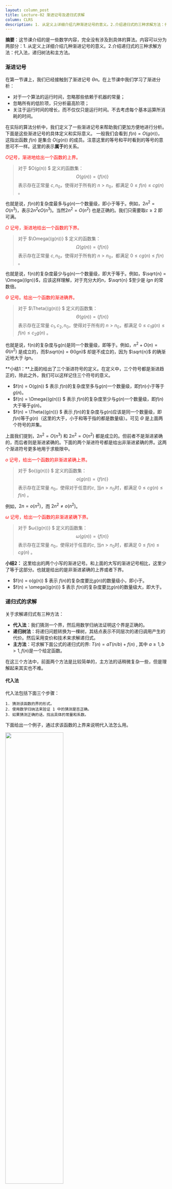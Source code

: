 ```yaml
--- 
layout: column_post
title: Lecture-02 渐进记号及递归式求解
column: CLRS
description: 1. 从定义上详细介绍几种渐进记号的意义。2.介绍递归式的三种求解方法：代入法，递归树法和主方法。
---
```


**摘要**：这节课介绍的是一些数学内容，完全没有涉及到具体的算法。内容可以分为两部分：1. 从定义上详细介绍几种渐进记号的意义。2.介绍递归式的三种求解方法：代入法，递归树法和主方法。

### 渐进记号
在第一节课上，我们已经接触到了渐进记号 $\Theta{n}$。在上节课中我们学习了渐进分析：

- 对于一个算法的运行时间，忽略那些依赖于机器的常量；
- 忽略所有的低阶项，只分析最高阶项；
- 关注于运行时间的增长，而不仅仅只是运行时间。不去考虑每个基本运算所消耗的时间。

在实际的算法分析中，我们定义了一些渐进记号来帮助我们更加方便地进行分析。下面是这些渐进记号的具体定义和实际意义。
一般我们会看到 $f(n)=O(g(n))$，这指出函数 $f(n)$ 是集合 $O(g(n))$ 的成员。注意这里的等号和平时看到的等号的意思可不一样。这里的表示**属于**的关系。

<font color="red">$O$记号，渐进地给出一个函数的上界。</font>

>对于 $O(g(n)) $ 定义的函数集：
$$O(g(n)) = \{f(n)\}$$
表示存在正常量 $c, n_0$，使得对于所有的 $n>n_0$，都满足 $0\leq{f(n)}\leq{cg(n)}$ 。

也就是说，$f(n)$的复杂度最多与$g(n)$一个数量级，即小于等于。例如，$2n^2 = O(n^3)$，表示$2n^2 \epsilon {O(n^3)}$。当然$2n^2 = O(n^2)$ 也是正确的。我们只需要取$c\geq{2}$ 即可满。

<font color="red"> $\Omega$ 记号，渐进地给出一个函数的下界。</font>
>对于 $\Omega{(g(n))} $ 定义的函数集：
$$\Omega{(g(n))} = \{f(n)\}$$
表示存在正常量 $c, n_0$，使得对于所有的 $n>n_0$，都满足 $0\leq{cg(n)}\leq{f(n)}$ 。

也就是说，f(n)的复杂度最少与g(n)一个数量级，即大于等于。例如，$\sqrt{n} = \Omega{(lgn)}$，应该这样理解，对于充分大的$n$，$\sqrt{n} $至少是 $lgn$ 的常数倍。

<font color="red">$\Theta$ 记号。给出一个函数的渐进确界。</font>
>对于 $\Theta{(g(n))} $ 定义的函数集：
$$\Theta{(g(n))} = \{f(n)\}$$
表示存在正常量 $c_1, c_2, n_0$，使得对于所有的 $n>n_0$，都满足 $0\leq{c_1g(n)}\leq{f(n)}\leq{c_2g(n)}$ 。

也就是说，f(n)的复杂度与g(n)是同一个数量级，即等于。例如，$n^2 + O(n) = Θ(n^2)$ 是成立的，而$\sqrt{n} = Θ(lgn)$ 却是不成立的，因为 $\sqrt{n}$ 的确渐近地大于 $lgn$。

**小结1：**上面的给出了三个渐进符号的定义。在定义中，三个符号都是渐进趋正的，除此之外，我们可以这样记住三个符号的意义。

- $f(n) = O(g(n)) $ 表示 $f(n)$的复杂度至多与$g(n)$一个数量级，即$f(n)$小于等于$g(n)$。
- $f(n) = \Omega{(g(n))} $ 表示 $f(n)$的复杂度至少与$g(n)$一个数量级，即$f(n)$大于等于$g(n)$。
- $f(n) = \Theta{(g(n))} $ 表示 $f(n)$的复杂度与$g(n)$应该是同一个数量级，即$f(n)$等于$g(n)$（这里的大于，小于和等于指的都是数量级）。可见 $\Theta$ 是上面两个符号的并集。


上面我们提到，$2n^2 = O(n^3)$ 和 $2n^2 = O(n^2)$ 都是成立的。但前者不是渐进紧确的，而后者则是渐进紧确的。下面的两个渐进符号都是给出非渐进紧确的界。这两个渐进符号更多地用于求极限中。

 <font color="red">$o$ 记号，给出一个函数的非渐进紧确上界。</font>
>对于 $o{(g(n))} $ 定义的函数集：
$$o{(g(n))} = \{f(n)\}$$
表示存在正常量 $n_0$，使得对于任意的$c$, 当$n>n_0$时，都满足 $0\leq{cg(n)}\leq{f(n)}$ 。

例如，$2n = o(n^2)$，而 $2n^2 \neq o(n^2)$。

<font color="red"> $ω$ 记号，给出一个函数的非渐进紧确下界。</font>
>对于 $ω{(g(n))} $ 定义的函数集：
$$ω{(g(n))} = \{f(n)\}$$
表示存在正常量 $n_0$，使得对于任意的$c$, 当$n>n_0$时，都满足 $0\leq{f(n)}\leq{cg(n)}$ 。

**小结2：** 这里给出的两个小写的渐进记号。和上面的大写的渐进记号相比，这里少了等于这部分。也就是给出的是非渐进紧确的上界或者下界。

- $f(n) = o(g(n)) $ 表示 $f(n)$的复杂度要比$g(n)$的数量级小，即小于。
- $f(n) = \omega{(g(n))} $ 表示 $f(n)$的复杂度要比$g(n)$的数量级大，即大于。

### 递归式的求解

关于求解递归式有三种方法：

- **代入法**：我们猜测一个界，然后用数学归纳法证明这个界是正确的。
- **递归树法**：将递归问题转换为一棵树，其结点表示不同层次的递归调用产生的代价。然后采用变价和技术来求解递归式。
- **主方法**：可求解下面公式的递归式的界: $T(n)=aT(n/b)+f(n)$ , 其中 $a\geq1, b>1, f(n)$是一个给定函数。

在这三个方法中，前面两个方法是比较简单的，主方法的话稍微复杂一些，但是理解起来其实也不难。

#### <font style="font-weight:bold">代入法</font>
代入法包括下面三个步骤：

	1. 猜测该函数的界的形式。
	2. 使用数学归纳法来验证 1 中的猜测是否正确。
	3. 如果猜测正确的话，找出具体的常量和系数。

下面给出一个例子，通过求该函数的上界来说明代入法怎么用。

<img src="/images/CLRS/lecture2/1.jpg"  width="60%">
<img src="/images/CLRS/lecture2/2.jpg"  width="60%">

在上图中，我们证明了$T(n) = O(n^3)$，这里给出了函数的上界，但是并不是渐进紧确的上界。事实上$T(n) = O(n^2)$ 也是成立的，在课堂上老师也进行了证明。所以，通过上面的例子，我们证明了$T(n)$ 至多只能是 $O(n^3)$ .

#### <font style="font-weight:bold">递归树法</font>
递归树法是一种非常直观，非常实用的方法。它最棒的一点就是总是能用，而且很直观的告诉你答案是多少，只是有些不严谨。在第一节课上，我们已经用过递归树来求解归并排序的渐进时间复杂度。在这节课中，老师给出了一个更加复杂的例子，但是一样很容易理解。

<img src="/images/CLRS/lecture2/3.jpg"  width="60%">

上图中，Total 等式的右边中有个等比数列，显然这个序列求和是小于2的，所以很容易地求解出结果为 $T(n) = \Theta{(n^2)}$。

#### <font style="font-weight:bold">主方法</font>
和上面递归树的方法相比，主方法并没有这么直观，而且主方法还有非常严格的限制。但是它更加直接粗暴，因为主方法给出的是一个公式。我们只需要把递归函数带进来算一下就能够得到结果。

主方法只能求解下面形式的递归式的界。
>$$T(n)=aT(n/b)+f(n)$$ 其中，$a\geq1, b>1, f(n)$是一个给定函 数。

注意递归式中的右边只有一个时间函数。也就是说，每个式中只能有一个形式一致的子问题。

如果递归式符合上面形式的话，那么$T(n)$会有如下的渐进界：

>Case1. 若对某个常数 $\varepsilon > 0$ 有 $f(n)=O(n^{log_ba-\varepsilon})$，**也就是 $f(n)$ 比 $n^{log_ba}$ 增长要慢**，则$T(n) = \Theta{(n^{log_ba})}$。
>
Case2. 若$f(n)=\Theta(n^{log_ba})$，**也就是 $f(n)$ 和$n^{log_ba}$ 增长速度一致**，则$T(n) = \Theta{(n^{log_ba}lgn)}$。
>
Case3. 若对于某个常数 $\varepsilon > 0$ 有$f(n)=\Omega(n^{log_ba+\varepsilon})$，**也就是 $f(n)$ 比$n^{log_ba}$ 增长要快**。且对某个常数 $c < 1$和所有足够大的 $n$ 有 $af(n/b) \leq cf(n)$，我们必须保证 $f(n)$ 的子问题要比原问题中小。则 $T(n)=\Theta(f(n))$。

当看到这里边凌乱的 $log, \Theta, \Omega$ 时，我的内心也是凌乱的，但是后面我们那出递归树来推一遍看看就知道是为什么了。下面先给出老师讲的四个例子，前面三个分别对应上面的三个 $case$，最后一个是主定理不适用的例子。

<img src="/images/CLRS/lecture2/4.jpg"  width="60%">
<img src="/images/CLRS/lecture2/5.jpg"  width="60%">

下面我们来用递归树法对主定理进行一个简单而形象的证明。在上面的三种情况中，我们注意到每个情况都是拿 $f(n)$ 和 $n^{log_ba}$ 来比较。这里的 $n^{log_ba}$  其实就是叶子节点的数量。将主定理方法的递归式化成下面的递归树形式，树的高度为 $h$，每一层效率分析如右边列出所示。其中图中紫色方框中的内容即是叶子节点效率结果的数学推导。

<img src="/images/CLRS/lecture2/6.jpg"  width="60%">

对于CASE 1，**$f(n)$ 比 $n^{log_ba}$ 增长要慢**，整个递归树的权重从根节点到叶节点一直增加，整个递归树的权重主要在叶子节点，$n^{log_ba}$ 占主导地位，所以$T(n) = \Theta{(n^{log_ba})}$。；

对于CASE 2，**$f(n)$ 和$n^{log_ba}$ 增长速度一致**，(k = 0，书中没有这个k，视频中讲了)。递归树每层的权重大致相同，总共 $h=lgn$ 层，所以整个递归树的权重将各层的权重加起来即可：$T(n) = \Theta{(n^{log_ba}lgn)}$。

对于CASE 3，则与CASE 1的情况正好相反，**也就是 $f(n)$ 比$n^{log_ba}$ 增长要快**，整个递归树的权重主要在根节点上，$f(n)$ 占主导地位，所以 $T(n)=\Theta(f(n))$

如上的分析，主定理方法的三种情况的结论便也不难理解。

**总结：**这节课主要介绍了渐进记号符的意义和三种求解递归式的方法。渐进分析是算法分析中非常有效的一种方法，而渐进记号符帮助我们很好地实现了这样的方法。在第二部分介绍的三种方法中，主方法给出了一个非常有效的求解公式，通过递归树的理解我们也明白了主定理的由来。但是我觉得递归树的方法更加直观容易，对于我这种记性差的人来说也是一个非常 nice 的选择呀。
虽然这节课没讲任何算法可能会有些无聊，但是对于后面学习各种算法的时候我们却非常需要这节课的内容来帮助分析，所以牢牢地掌握这节课的内容也是非常必要的呀。

附：等比数列求和公式
<img src="/images/CLRS/lecture2/7.jpg"  width="60%">


**参考**
[\[1\]MIT算法导论——第二讲.Solving Recurrence](http://blog.csdn.net/xyd0512/article/details/8211482)
